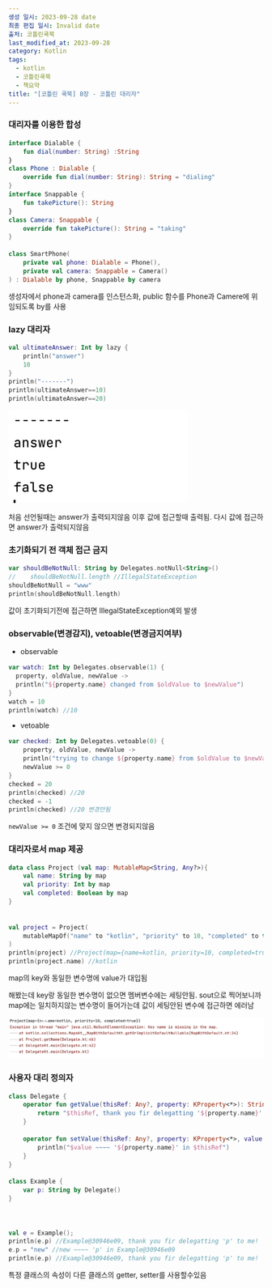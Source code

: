 ```yaml
---
생성 일시: 2023-09-28 date
최종 편집 일시: Invalid date
출처: 코틀린쿡북
last_modified_at: 2023-09-28
category: Kotlin
tags:
  - kotlin
  - 코틀린쿡북
  - 책요약
title: "[코틀린 쿡북] 8장 - 코틀린 대리자"
---
```

### 대리자를 이용한 합성

```kotlin
interface Dialable {
    fun dial(number: String) :String
}
class Phone : Dialable {
    override fun dial(number: String): String = "dialing"
}
interface Snappable {
    fun takePicture(): String
}
class Camera: Snappable {
    override fun takePicture(): String = "taking"
}

class SmartPhone(
    private val phone: Dialable = Phone(),
    private val camera: Snappable = Camera()
) : Dialable by phone, Snappable by camera
```

생성자에서 phone과 camera를 인스턴스화, public 함수를 Phone과 Camere에 위임되도록 by를 사용
### lazy 대리자

```kotlin
val ultimateAnswer: Int by lazy {
    println("answer")
    10
}
println("-------")
println(ultimateAnswer==10)
println(ultimateAnswer==20)
```

![images](/assets/images/kotlin/IMG-20240910152054.png)

처음 선언될때는 answer가 출력되지않음
이후 값에 접근할때 출력됨. 다시 값에 접근하면 answer가 출력되지않음

### 초기화되기 전 객체 접근 금지

```kotlin
var shouldBeNotNull: String by Delegates.notNull<String>()
//    shouldBeNotNull.length //IllegalStateException
shouldBeNotNull = "www"
println(shouldBeNotNull.length)
```

값이 초기화되기전에 접근하면 IllegalStateException예외 발생

### observable(변경감지), vetoable(변경금지여부)

- observable

```kotlin
var watch: Int by Delegates.observable(1) {
  property, oldValue, newValue ->
  println("${property.name} changed from $oldValue to $newValue")
}
watch = 10
println(watch) //10
```

- vetoable

```kotlin
var checked: Int by Delegates.vetoable(0) {
    property, oldValue, newValue ->
    println("trying to change ${property.name} from $oldValue to $newValue")
    newValue >= 0
}
checked = 20
println(checked) //20
checked = -1
println(checked) //20 변경안됨
```

`newValue >= 0` 조건에 맞지 않으면 변경되지않음

### 대리자로서 map 제공

```kotlin
data class Project (val map: MutableMap<String, Any?>){
    val name: String by map
    val priority: Int by map
    val completed: Boolean by map
}


val project = Project(
    mutableMapOf("name" to "kotlin", "priority" to 10, "completed" to true)
)
println(project) //Project(map={name=kotlin, priority=10, completed=true})
println(project.name) //kotlin
```

map의 key와 동일한 변수명에 value가 대입됨

해봤는데 key랑 동일한 변수명이 없으면 멤버변수에는 세팅안됨. sout으로 찍어보니까 map에는 일치하지않는 변수명이 들어가는데 값이 세팅안된 변수에 접근하면 에러남

![images](/assets/images/kotlin/IMG-20240910152054-1.png)


### 사용자 대리 정의자

```kotlin
class Delegate {
    operator fun getValue(thisRef: Any?, property: KProperty<*>): String {
        return "$thisRef, thank you fir delegatting '${property.name}' to me!"
    }

    operator fun setValue(thisRef: Any?, property: KProperty<*>, value: String) {
        println("$value ~~~~ '${property.name}' in $thisRef")
    }
}

class Example {
    var p: String by Delegate()
}



val e = Example();
println(e.p) //Example@30946e09, thank you fir delegatting 'p' to me!
e.p = "new" //new ~~~~ 'p' in Example@30946e09
println(e.p) //Example@30946e09, thank you fir delegatting 'p' to me!
```

특정 클래스의 속성이 다른 클래스의 getter, setter를 사용할수있음